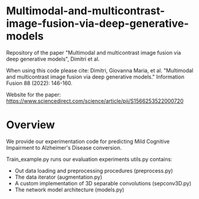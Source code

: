 # Multimodal-and-multicontrast-image-fusion-via-deep-generative-models
Repository of the paper "Multimodal and multicontrast image fusion via deep generative models", Dimitri et al. 

When using this code please cite: Dimitri, Giovanna Maria, et al. "Multimodal and multicontrast image fusion via deep generative models." Information Fusion 88 (2022): 146-160.

Website for the paper: https://www.sciencedirect.com/science/article/pii/S1566253522000720

# Overview
We provide our experimentation code for predicting Mild Cognitive Impairment to Alzheimer's Disease conversion.

Train_example.py runs our evaluation experiments
utils.py contains:
- Out data loading and preprocessing procedures (preprocess.py)
- The data iterator (augmentation.py)
- A custom implementation of 3D separable convolutions (sepconv3D.py)
- The network model architecture (models.py)

